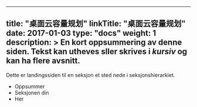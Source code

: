 
---
title: "桌面云容量规划"
linkTitle: "桌面云容量规划"
date: 2017-01-03
type: "docs"
weight: 1
description: >
  En kort oppsummering av denne siden. Tekst kan **utheves** sller skrives i _kursiv_ og kan ha flere avsnitt.
---

Dette er landingssiden til en seksjon et sted nede i seksjonshierarkiet.

* Oppsummer
* Seksjonen din
* Her



